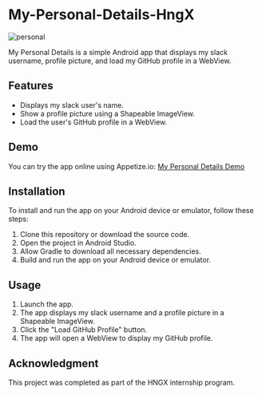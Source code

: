 # My-Personal-Details-HngX
![personal](https://github.com/GreatGrant/My-Personal-Details-HngX/assets/62026220/a29bc40a-72b6-4fce-8d90-1828facf3fd2)

My Personal Details is a simple Android app that displays my slack username, profile picture, and load my GitHub profile in a WebView.

## Features

- Displays my slack user's name.
- Show a profile picture using a Shapeable ImageView.
- Load the user's GitHub profile in a WebView.

## Demo

You can try the app online using Appetize.io: [My Personal Details Demo](https://appetize.io/app/cuofr3n7g34sruujhqcbspgmkm?device=pixel4&osVersion=11.0&scale=75)

## Installation

To install and run the app on your Android device or emulator, follow these steps:

1. Clone this repository or download the source code.
2. Open the project in Android Studio.
3. Allow Gradle to download all necessary dependencies.
4. Build and run the app on your Android device or emulator.

## Usage

1. Launch the app.
2. The app displays my slack username and a profile picture in a Shapeable ImageView.
3. Click the "Load GitHub Profile" button.
4. The app will open a WebView to display my GitHub profile.

## Acknowledgment

This project was completed as part of the HNGX internship program.
